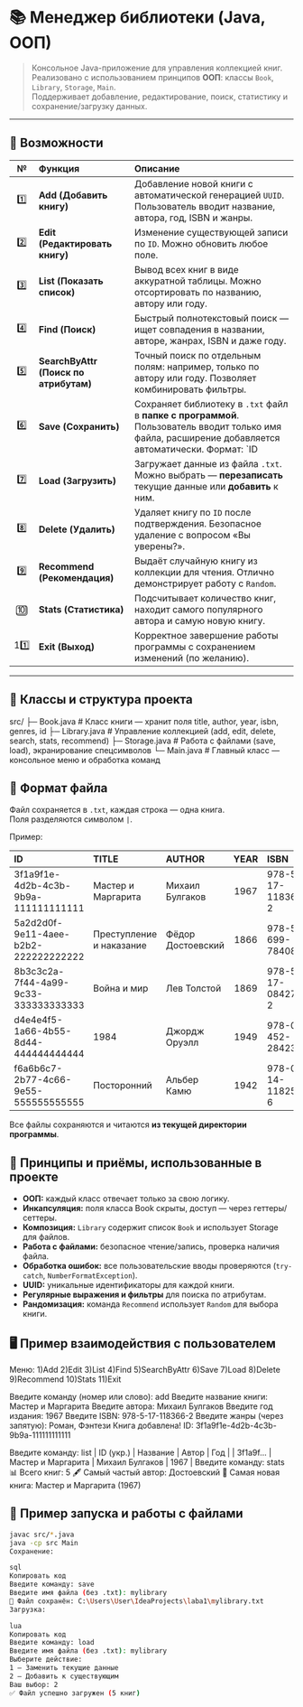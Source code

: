 # 📚 Менеджер библиотеки (Java, ООП)

> Консольное Java-приложение для управления коллекцией книг.  
> Реализовано с использованием принципов **ООП**: классы `Book`, `Library`, `Storage`, `Main`.  
> Поддерживает добавление, редактирование, поиск, статистику и сохранение/загрузку данных.

---

## 🚀 Возможности

| № | Функция | Описание |
|:-:|:--|:--|
| 1️⃣ | **Add (Добавить книгу)** | Добавление новой книги с автоматической генерацией `UUID`. Пользователь вводит название, автора, год, ISBN и жанры. |
| 2️⃣ | **Edit (Редактировать книгу)** | Изменение существующей записи по `ID`. Можно обновить любое поле. |
| 3️⃣ | **List (Показать список)** | Вывод всех книг в виде аккуратной таблицы. Можно отсортировать по названию, автору или году. |
| 4️⃣ | **Find (Поиск)** | Быстрый полнотекстовый поиск — ищет совпадения в названии, авторе, жанрах, ISBN и даже году. |
| 5️⃣ | **SearchByAttr (Поиск по атрибутам)** | Точный поиск по отдельным полям: например, только по автору или году. Позволяет комбинировать фильтры. |
| 6️⃣ | **Save (Сохранить)** | Сохраняет библиотеку в `.txt` файл в **папке с программой**. Пользователь вводит только имя файла, расширение добавляется автоматически. Формат: `ID|TITLE|AUTHOR|YEAR|ISBN|GENRES`. |
| 7️⃣ | **Load (Загрузить)** | Загружает данные из файла `.txt`. Можно выбрать — **перезаписать** текущие данные или **добавить** к ним. |
| 8️⃣ | **Delete (Удалить)** | Удаляет книгу по `ID` после подтверждения. Безопасное удаление с вопросом «Вы уверены?». |
| 9️⃣ | **Recommend (Рекомендация)** | Выдаёт случайную книгу из коллекции для чтения. Отлично демонстрирует работу с `Random`. |
| 🔟 | **Stats (Статистика)** | Подсчитывает количество книг, находит самого популярного автора и самую новую книгу. |
| 11️⃣ | **Exit (Выход)** | Корректное завершение работы программы с сохранением изменений (по желанию). |

---

## 🧩 Классы и структура проекта

src/
├─ Book.java # Класс книги — хранит поля title, author, year, isbn, genres, id
├─ Library.java # Управление коллекцией (add, edit, delete, search, stats, recommend)
├─ Storage.java # Работа с файлами (save, load), экранирование спецсимволов
└─ Main.java # Главный класс — консольное меню и обработка команд

## 💾 Формат файла

Файл сохраняется в `.txt`, каждая строка — одна книга.  
Поля разделяются символом `|`.

Пример:

| ID | TITLE | AUTHOR | YEAR | ISBN | GENRES |
|:--|:--|:--|:--:|:--|:--|
| 3f1a9f1e-4d2b-4c3b-9b9a-111111111111 | Мастер и Маргарита | Михаил Булгаков | 1967 | 978-5-17-118366-2 | Роман, Фэнтези |
| 5a2d2d0f-9e11-4aee-b2b2-222222222222 | Преступление и наказание | Фёдор Достоевский | 1866 | 978-5-699-78408-3 | Роман, Классика |
| 8b3c3c2a-7f44-4a99-9c33-333333333333 | Война и мир | Лев Толстой | 1869 | 978-5-17-084270-2 | Роман, Исторический |
| d4e4e4f5-1a66-4b55-8d44-444444444444 | 1984 | Джордж Оруэлл | 1949 | 978-0-452-28423-4 | Дистопия, Политический роман |
| f6a6b6c7-2b77-4c66-9e55-555555555555 | Посторонний | Альбер Камю | 1942 | 978-0-14-118250-6 | Экзистенциализм, Роман |


Все файлы сохраняются и читаются **из текущей директории программы**.

## 🧠 Принципы и приёмы, использованные в проекте

- **ООП:** каждый класс отвечает только за свою логику.  
- **Инкапсуляция:** поля класса Book скрыты, доступ — через геттеры/сеттеры.  
- **Композиция:** `Library` содержит список `Book` и использует Storage для файлов.  
- **Работа с файлами:** безопасное чтение/запись, проверка наличия файла.  
- **Обработка ошибок:** все пользовательские вводы проверяются (`try-catch`, `NumberFormatException`).  
- **UUID:** уникальные идентификаторы для каждой книги.  
- **Регулярные выражения и фильтры** для поиска по атрибутам.  
- **Рандомизация:** команда `Recommend` использует `Random` для выбора книги.  

## 🖥️ Пример взаимодействия с пользователем

Меню:
1)Add 2)Edit 3)List 4)Find 5)SearchByAttr 6)Save
7)Load 8)Delete 9)Recommend 10)Stats 11)Exit

Введите команду (номер или слово): add
Введите название книги: Мастер и Маргарита
Введите автора: Михаил Булгаков
Введите год издания: 1967
Введите ISBN: 978-5-17-118366-2
Введите жанры (через запятую): Роман, Фэнтези
Книга добавлена! ID: 3f1a9f1e-4d2b-4c3b-9b9a-111111111111

Введите команду: list
| ID (укр.) | Название | Автор | Год |
| 3f1a9f... | Мастер и Маргарита | Михаил Булгаков | 1967 |
Введите команду: stats
📊 Всего книг: 5
🖋 Самый частый автор: Достоевский
📅 Самая новая книга: Мастер и Маргарита (1967)

## 📂 Пример запуска и работы с файлами

```bash
javac src/*.java
java -cp src Main
Сохранение:

sql
Копировать код
Введите команду: save
Введите имя файла (без .txt): mylibrary
💾 Файл сохранён: C:\Users\User\IdeaProjects\laba1\mylibrary.txt
Загрузка:

lua
Копировать код
Введите команду: load
Введите имя файла (без .txt): mylibrary
Выберите действие:
1 — Заменить текущие данные
2 — Добавить к существующим
Ваш выбор: 2
✅ Файл успешно загружен (5 книг)
